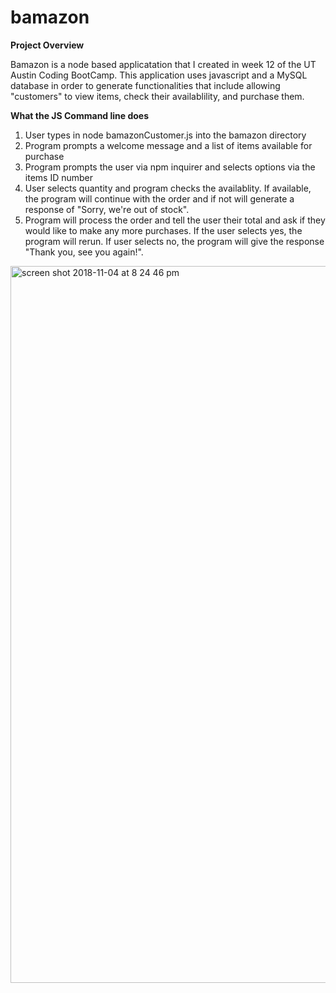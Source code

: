 # bamazon

**Project Overview**

Bamazon is a node based applicatation that I created in week 12 of the UT Austin Coding BootCamp. This application uses javascript and a MySQL database in order to generate functionalities that include allowing "customers" to view items, check their availablility, and purchase them. 

**What the JS Command line does**

1. User types in node bamazonCustomer.js into the bamazon directory 
2. Program prompts a welcome message and a list of items available for purchase
3. Program prompts the user via npm inquirer and selects options via the items ID number 
4. User selects quantity and program checks the availablity. If available, the program will continue with the order and if not will generate a response of "Sorry, we're out of stock". 
5. Program will process the order and tell the user their total and ask if they would like to make any more purchases. If the user selects yes, the program will rerun. If user selects no, the program will give the response "Thank you, see you again!". 

<img width="1147" alt="screen shot 2018-11-04 at 8 24 46 pm" src="https://user-images.githubusercontent.com/39191969/47976090-692b2c80-e076-11e8-91df-e9c107440b87.png">
